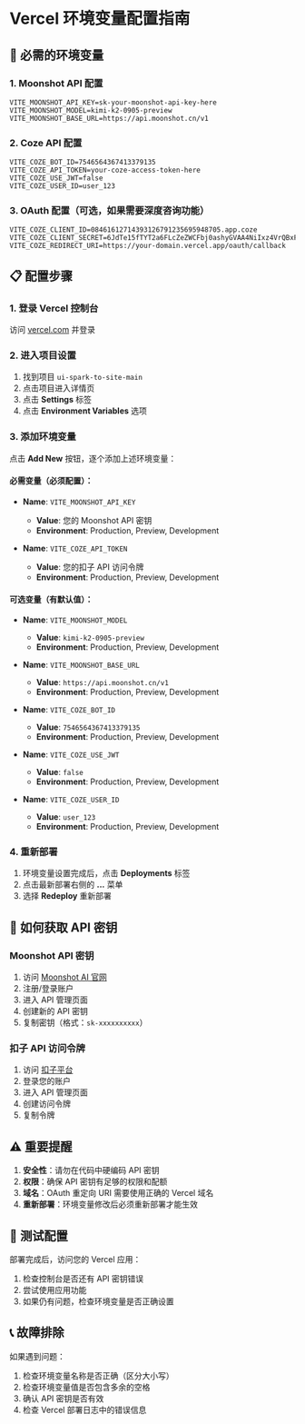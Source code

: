 # Vercel 环境变量配置指南

## 🚨 必需的环境变量

### 1. Moonshot API 配置
```
VITE_MOONSHOT_API_KEY=sk-your-moonshot-api-key-here
VITE_MOONSHOT_MODEL=kimi-k2-0905-preview
VITE_MOONSHOT_BASE_URL=https://api.moonshot.cn/v1
```

### 2. Coze API 配置
```
VITE_COZE_BOT_ID=7546564367413379135
VITE_COZE_API_TOKEN=your-coze-access-token-here
VITE_COZE_USE_JWT=false
VITE_COZE_USER_ID=user_123
```

### 3. OAuth 配置（可选，如果需要深度咨询功能）
```
VITE_COZE_CLIENT_ID=08461612714393126791235695948705.app.coze
VITE_COZE_CLIENT_SECRET=6JdTe15fTYT2a6FLcZeZWCFbj0ashyGVAA4NiIxz4VrQBxFA
VITE_COZE_REDIRECT_URI=https://your-domain.vercel.app/oauth/callback
```

## 📋 配置步骤

### 1. 登录 Vercel 控制台
访问 [vercel.com](https://vercel.com) 并登录

### 2. 进入项目设置
1. 找到项目 `ui-spark-to-site-main`
2. 点击项目进入详情页
3. 点击 **Settings** 标签
4. 点击 **Environment Variables** 选项

### 3. 添加环境变量
点击 **Add New** 按钮，逐个添加上述环境变量：

#### 必需变量（必须配置）：
- **Name**: `VITE_MOONSHOT_API_KEY`
  - **Value**: 您的 Moonshot API 密钥
  - **Environment**: Production, Preview, Development

- **Name**: `VITE_COZE_API_TOKEN`
  - **Value**: 您的扣子 API 访问令牌
  - **Environment**: Production, Preview, Development

#### 可选变量（有默认值）：
- **Name**: `VITE_MOONSHOT_MODEL`
  - **Value**: `kimi-k2-0905-preview`
  - **Environment**: Production, Preview, Development

- **Name**: `VITE_MOONSHOT_BASE_URL`
  - **Value**: `https://api.moonshot.cn/v1`
  - **Environment**: Production, Preview, Development

- **Name**: `VITE_COZE_BOT_ID`
  - **Value**: `7546564367413379135`
  - **Environment**: Production, Preview, Development

- **Name**: `VITE_COZE_USE_JWT`
  - **Value**: `false`
  - **Environment**: Production, Preview, Development

- **Name**: `VITE_COZE_USER_ID`
  - **Value**: `user_123`
  - **Environment**: Production, Preview, Development

### 4. 重新部署
1. 环境变量设置完成后，点击 **Deployments** 标签
2. 点击最新部署右侧的 **...** 菜单
3. 选择 **Redeploy** 重新部署

## 🔑 如何获取 API 密钥

### Moonshot API 密钥
1. 访问 [Moonshot AI 官网](https://platform.moonshot.cn/)
2. 注册/登录账户
3. 进入 API 管理页面
4. 创建新的 API 密钥
5. 复制密钥（格式：`sk-xxxxxxxxxx`）

### 扣子 API 访问令牌
1. 访问 [扣子平台](https://www.coze.cn/)
2. 登录您的账户
3. 进入 API 管理页面
4. 创建访问令牌
5. 复制令牌

## ⚠️ 重要提醒

1. **安全性**：请勿在代码中硬编码 API 密钥
2. **权限**：确保 API 密钥有足够的权限和配额
3. **域名**：OAuth 重定向 URI 需要使用正确的 Vercel 域名
4. **重新部署**：环境变量修改后必须重新部署才能生效

## 🧪 测试配置

部署完成后，访问您的 Vercel 应用：
1. 检查控制台是否还有 API 密钥错误
2. 尝试使用应用功能
3. 如果仍有问题，检查环境变量是否正确设置

## 📞 故障排除

如果遇到问题：
1. 检查环境变量名称是否正确（区分大小写）
2. 检查环境变量值是否包含多余的空格
3. 确认 API 密钥是否有效
4. 检查 Vercel 部署日志中的错误信息